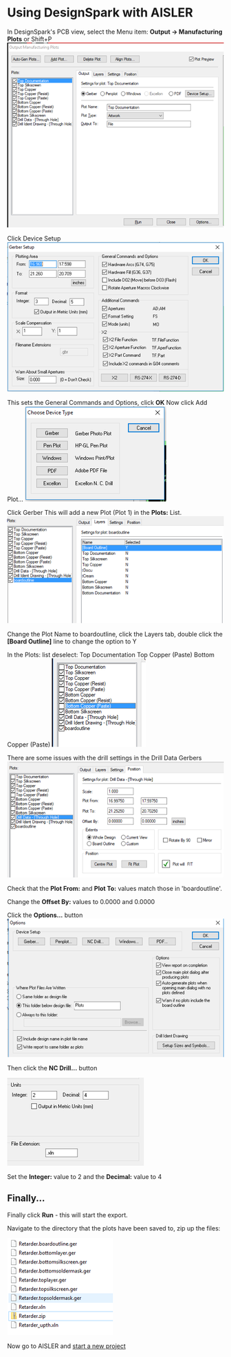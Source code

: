 # Using DesignSpark with AISLER

In DesignSpark's PCB view, select the Menu item:
**Output -> Manufacturing Plots** or Shift+P
![Output Manufacturing Plots](DesignSpark/assets/ScreenOne.PNG)

Click Device Setup
![](DesignSpark/assets/ScreenTwo.PNG)

This sets the General Commands and Options, click **OK**
Now click Add Plot...
![](DesignSpark/assets/ScreenThree.PNG)

Click Gerber
This will add a new Plot (Plot 1) in the **Plots:** List.
![](DesignSpark/assets/ScreenFour.PNG)

Change the Plot Name to boardoutline, click the Layers tab, double click the **[Board Outline]** line to change the option to Y

In the Plots: list deselect:
Top Documentation
Top Copper (Paste)
Bottom Copper (Paste)
![](DesignSpark/assets/ScreenFive.PNG)

There are some issues with the drill settings in the Drill Data Gerbers
![](DesignSpark/assets/DrillData.PNG)

Check that the **Plot From:** and **Plot To:** values match those in 'boardoutline'.

Change the **Offset By:** values to 0.0000 and 0.0000

Click the **Options...** button
![](DesignSpark/assets/Options.PNG)

Then click the **NC Drill...** button

![](DesignSpark/assets/DrillSettings.PNG)

Set the **Integer:** value to 2 and the **Decimal:** value to 4

## Finally...
Finally click **Run** - this will start the export.

Navigate to the directory that the plots have been saved to, zip up the files:

![](DesignSpark/assets/ScreenSeven.PNG)

Now go to AISLER and [start a new project](https://go.aisler.net/p/new)